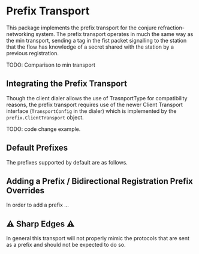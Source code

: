 
# Prefix Transport

This package implements the prefix transport for the conjure refraction-networking system. The
prefix transport operates in much the same way as the min transport, sending a tag in the fist
packet signalling to the station that the flow has knowledge of a secret shared with the station by
a previous registration.

TODO: Comparison to min transport

## Integrating the Prefix Transport

Though the client dialer allows the use of TrasnportType  for compatibility reasons, the prefix
transport requires use of the newer Client Transport interface (`TransportConfig` in the dialer)
which is implemented by the `prefix.ClientTransport` object.

TODO: code change example.

## Default Prefixes

The prefixes supported by default are as follows.

## Adding a Prefix / Bidirectional Registration Prefix Overrides

In order to add a prefix ...

## :warning: Sharp Edges :warning:

In general this transport will not properly mimic the protocols that are sent as a prefix and should
not be expected to do so.
